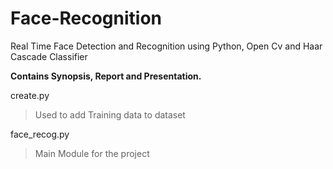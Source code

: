 # Face-Recognition
Real Time Face Detection and Recognition using Python, Open Cv and Haar Cascade Classifier

**Contains Synopsis, Report and Presentation.**

create.py
> Used to add Training data to dataset

face_recog.py
> Main Module for the project
